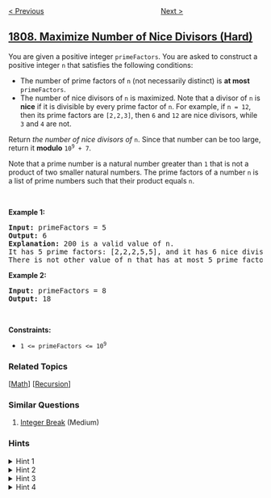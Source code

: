 <!--|This file generated by command(leetcode description); DO NOT EDIT.    |-->
<!--+----------------------------------------------------------------------+-->
<!--|@author    awesee <openset.wang@gmail.com>                           |-->
<!--|@link      https://github.com/awesee                                 |-->
<!--|@home      https://github.com/awesee/leetcode                        |-->
<!--+----------------------------------------------------------------------+-->

[< Previous](../evaluate-the-bracket-pairs-of-a-string "Evaluate the Bracket Pairs of a String")
　　　　　　　　　　　　　　　　
[Next >](../ad-free-sessions "Ad-Free Sessions")

## [1808. Maximize Number of Nice Divisors (Hard)](https://leetcode.com/problems/maximize-number-of-nice-divisors "好因子的最大数目")

<p>You are given a positive integer <code>primeFactors</code>. You are asked to construct a positive integer <code>n</code> that satisfies the following conditions:</p>

<ul>
  <li>The number of prime factors of <code>n</code> (not necessarily distinct) is <strong>at most</strong> <code>primeFactors</code>.</li>
  <li>The number of nice divisors of <code>n</code> is maximized. Note that a divisor of <code>n</code> is <strong>nice</strong> if it is divisible by every prime factor of <code>n</code>. For example, if <code>n = 12</code>, then its prime factors are <code>[2,2,3]</code>, then <code>6</code> and <code>12</code> are nice divisors, while <code>3</code> and <code>4</code> are not.</li>
</ul>

<p>Return <em>the number of nice divisors of</em> <code>n</code>. Since that number can be too large, return it <strong>modulo</strong> <code>10<sup>9</sup> + 7</code>.</p>

<p>Note that a prime number is a natural number greater than <code>1</code> that is not a product of two smaller natural numbers. The prime factors of a number <code>n</code> is a list of prime numbers such that their product equals <code>n</code>.</p>

<p>&nbsp;</p>
<p><strong>Example 1:</strong></p>

<pre>
<strong>Input:</strong> primeFactors = 5
<strong>Output:</strong> 6
<strong>Explanation:</strong> 200 is a valid value of n.
It has 5 prime factors: [2,2,2,5,5], and it has 6 nice divisors: [10,20,40,50,100,200].
There is not other value of n that has at most 5 prime factors and more nice divisors.
</pre>

<p><strong>Example 2:</strong></p>

<pre>
<strong>Input:</strong> primeFactors = 8
<strong>Output:</strong> 18
</pre>

<p>&nbsp;</p>
<p><strong>Constraints:</strong></p>

<ul>
	<li><code>1 &lt;= primeFactors &lt;= 10<sup>9</sup></code></li>
</ul>

### Related Topics
  [[Math](../../tag/math/README.md)]
  [[Recursion](../../tag/recursion/README.md)]

### Similar Questions
  1. [Integer Break](../integer-break) (Medium)

### Hints
<details>
<summary>Hint 1</summary>
The number of nice divisors is equal to the product of the count of each prime factor. Then the problem is reduced to: given n, find a sequence of numbers whose sum equals n and whose product is maximized.
</details>

<details>
<summary>Hint 2</summary>
This sequence can have no numbers that are larger than 4. Proof: if it contains a number x that is larger than 4, then you can replace x with floor(x/2) and ceil(x/2), and floor(x/2) * ceil(x/2) > x. You can also replace 4s with two 2s. Hence, there will always be optimal solutions with only 2s and 3s.
</details>

<details>
<summary>Hint 3</summary>
If there are three 2s, you can replace them with two 3s to get a better product. Hence, you'll never have more than two 2s.
</details>

<details>
<summary>Hint 4</summary>
Keep adding 3s as long as n ≥ 5.
</details>
